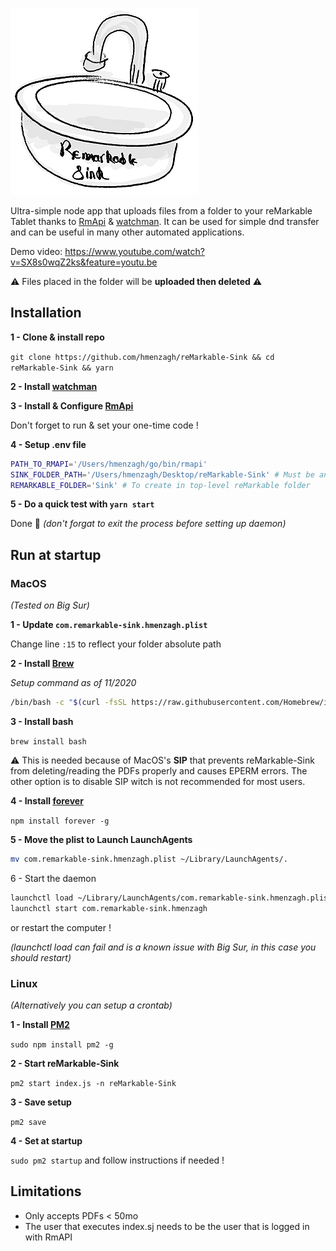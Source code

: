 ![logo](./assets/logo.png)

Ultra-simple node app that uploads files from a folder to your reMarkable Tablet thanks to [RmApi](https://github.com/juruen/rmapi) & [watchman](https://facebook.github.io/watchman/docs/install.html).
It can be used for simple dnd transfer and can be useful in many other automated applications.

Demo video: https://www.youtube.com/watch?v=SX8s0wqZ2ks&feature=youtu.be

⚠️ Files placed in the folder will be **uploaded then deleted** ⚠️

## Installation

**1 - Clone & install repo**

`git clone https://github.com/hmenzagh/reMarkable-Sink && cd reMarkable-Sink && yarn`

**2 - Install [watchman](https://facebook.github.io/watchman/docs/install.html)**

**3 - Install & Configure [RmApi](https://github.com/juruen/rmapi)**

Don't forget to run & set your one-time code !

**4 - Setup .env file**

```bash
PATH_TO_RMAPI='/Users/hmenzagh/go/bin/rmapi'
SINK_FOLDER_PATH='/Users/hmenzagh/Desktop/reMarkable-Sink' # Must be an absolute path
REMARKABLE_FOLDER='Sink' # To create in top-level reMarkable folder
```

**5 - Do a quick test with `yarn start`**

Done 🎉 
*(don't forgat to exit the process before setting up daemon)*

## Run at startup

### MacOS

*(Tested on Big Sur)*

**1 - Update `com.remarkable-sink.hmenzagh.plist`**

Change line `:15` to reflect your folder absolute path

**2 - Install [Brew](https://brew.sh)**

*Setup command as of 11/2020*

```bash
/bin/bash -c "$(curl -fsSL https://raw.githubusercontent.com/Homebrew/install/master/install.sh)"
```

**3 - Install bash**

```brew install bash```

⚠️ This is needed because of MacOS's **SIP** that prevents reMarkable-Sink from deleting/reading the PDFs properly and causes EPERM errors. The other option is to disable SIP witch is not recommended for most users.

**4 - Install [forever](https://github.com/foreverjs/forever#readme)**

```npm install forever -g```

**5 - Move the plist to Launch LaunchAgents**

```bash
mv com.remarkable-sink.hmenzagh.plist ~/Library/LaunchAgents/.
```

6 - Start the daemon

```bash
launchctl load ~/Library/LaunchAgents/com.remarkable-sink.hmenzagh.plist
launchctl start com.remarkable-sink.hmenzagh
```
or restart the computer !

*(launchctl load can fail and is a known issue with Big Sur, in this case you should restart)*

### Linux

*(Alternatively you can setup a crontab)*

**1 - Install [PM2](https://github.com/Unitech/pm2)**

`sudo npm install pm2 -g`

**2 - Start reMarkable-Sink**

`pm2 start index.js -n reMarkable-Sink`

**3 - Save setup**

`pm2 save`

**4 - Set at startup**

`sudo pm2 startup` and follow instructions if needed !

## Limitations

- Only accepts PDFs < 50mo
- The user that executes index.sj needs to be the user that is logged in with RmAPI
